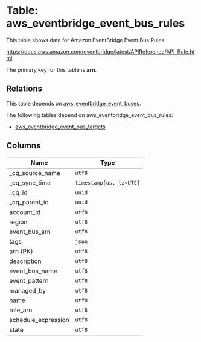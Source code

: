 # Table: aws_eventbridge_event_bus_rules

This table shows data for Amazon EventBridge Event Bus Rules.

https://docs.aws.amazon.com/eventbridge/latest/APIReference/API_Rule.html

The primary key for this table is **arn**.

## Relations

This table depends on [aws_eventbridge_event_buses](aws_eventbridge_event_buses).

The following tables depend on aws_eventbridge_event_bus_rules:
  - [aws_eventbridge_event_bus_targets](aws_eventbridge_event_bus_targets)

## Columns

| Name          | Type          |
| ------------- | ------------- |
|_cq_source_name|`utf8`|
|_cq_sync_time|`timestamp[us, tz=UTC]`|
|_cq_id|`uuid`|
|_cq_parent_id|`uuid`|
|account_id|`utf8`|
|region|`utf8`|
|event_bus_arn|`utf8`|
|tags|`json`|
|arn (PK)|`utf8`|
|description|`utf8`|
|event_bus_name|`utf8`|
|event_pattern|`utf8`|
|managed_by|`utf8`|
|name|`utf8`|
|role_arn|`utf8`|
|schedule_expression|`utf8`|
|state|`utf8`|